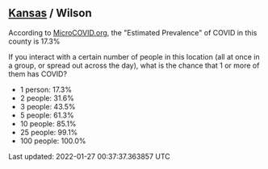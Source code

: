 
## [Kansas](/united-states/kansas) / Wilson

According to [MicroCOVID.org](http://microcovid.org),
the "Estimated Prevalence" of COVID in this county is 17.3%

If you interact with a certain number of people in this location
(all at once in a group, or spread out across the day), what is the chance that
1 or more of them has COVID?

- 1 person: 17.3%
- 2 people: 31.6%
- 3 people: 43.5%
- 5 people: 61.3%
- 10 people: 85.1%
- 25 people: 99.1%
- 100 people: 100.0%

Last updated: 2022-01-27 00:37:37.363857 UTC
